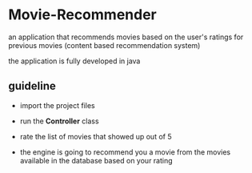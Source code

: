 # Movie-Recommender
an application that recommends movies based on the user's ratings for previous movies (content based recommendation system)


the application is fully developed in java 

## guideline

* import the project files 

* run the **Controller** class

* rate the list of movies that showed up out of 5

* the engine is going to recommend you a movie from the movies available in the database based on your rating



